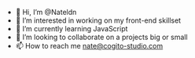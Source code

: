 - 👋 Hi, I’m @Nateldn
- 👀 I’m interested in working on my front-end skillset
- 🌱 I’m currently learning JavaScript
- 💞️ I’m looking to collaborate on a projects big or small
- 📫 How to reach me nate@cogito-studio.com

<!---
Nateldn/Nateldn is a ✨ special ✨ repository because its `README.md` (this file) appears on your GitHub profile.
You can click the Preview link to take a look at your changes.
--->
